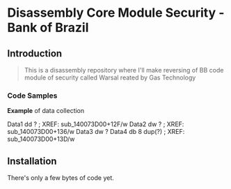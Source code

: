 
# Disassembly  Core Module Security - Bank of Brazil 

## Introduction

> This is a disassembly repository where I'll make reversing of BB code module of security called Warsal reated by Gas Technology

### Code Samples

**Example** of data collection


Data1           dd ?    ; XREF: sub_140073D00+12F/w
Data2           dw ?    ; XREF: sub_140073D00+136/w
Data3           dw ?
Data4           db 8 dup(?) ; XREF: sub_140073D00+13D/w
        

## Installation
There's only a few bytes of code yet.
